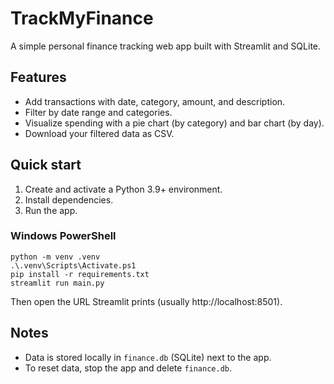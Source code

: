 # TrackMyFinance

A simple personal finance tracking web app built with Streamlit and SQLite.

## Features
- Add transactions with date, category, amount, and description.
- Filter by date range and categories.
- Visualize spending with a pie chart (by category) and bar chart (by day).
- Download your filtered data as CSV.

## Quick start
1. Create and activate a Python 3.9+ environment.
2. Install dependencies.
3. Run the app.

### Windows PowerShell
```
python -m venv .venv
.\.venv\Scripts\Activate.ps1
pip install -r requirements.txt
streamlit run main.py
```

Then open the URL Streamlit prints (usually http://localhost:8501).

## Notes
- Data is stored locally in `finance.db` (SQLite) next to the app.
- To reset data, stop the app and delete `finance.db`.
